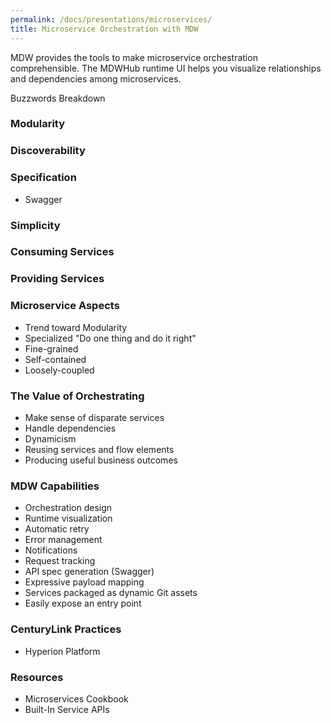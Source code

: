 ```yaml
---
permalink: /docs/presentations/microservices/
title: Microservice Orchestration with MDW
---
```


MDW provides the tools to make microservice orchestration comprehensible.
The MDWHub runtime UI helps you visualize relationships and dependencies among microservices.

Buzzwords Breakdown

### Modularity

### Discoverability

### Specification
  - Swagger

### Simplicity

### Consuming Services

### Providing Services

### Microservice Aspects
  - Trend toward Modularity
  - Specialized "Do one thing and do it right"
  - Fine-grained
  - Self-contained
  - Loosely-coupled
  
### The Value of Orchestrating
  - Make sense of disparate services
  - Handle dependencies
  - Dynamicism
  - Reusing services and flow elements
  - Producing useful business outcomes 
  
### MDW Capabilities
  - Orchestration design
  - Runtime visualization
  - Automatic retry
  - Error management
  - Notifications
  - Request tracking
  - API spec generation (Swagger)
  - Expressive payload mapping
  - Services packaged as dynamic Git assets
  - Easily expose an entry point

### CenturyLink Practices
  - Hyperion Platform 
  
### Resources
  - Microservices Cookbook
  - Built-In Service APIs